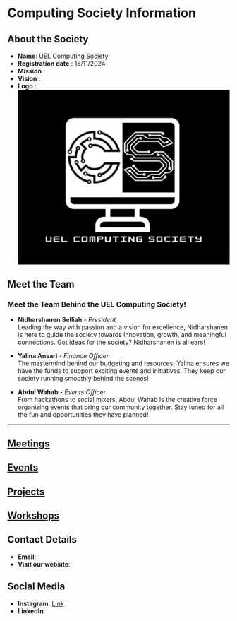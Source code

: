 # Computing Society Information

## About the Society
- **Name**: UEL Computing Society <!-- >>Registered with East London Students' Union -->
- **Registration date** : 15/11/2024
- **Mission** :
- **Vision** :
- **Logo** :  
![Computing Society Logo](UEL-Computing%20Society%20Logo.jpg)


## Meet the Team
### Meet the Team Behind the UEL Computing Society!

- **Nidharshanen Selliah** - _President_  
  Leading the way with passion and a vision for excellence, Nidharshanen is here to guide the society towards innovation, growth, and meaningful connections. Got ideas for the society? Nidharshanen is all ears!

- **Yalina Ansari** - _Finance Officer_  
  The mastermind behind our budgeting and resources, Yalina ensures we have the funds to support exciting events and initiatives. They keep our society running smoothly behind the scenes!

- **Abdul Wahab** - _Events Officer_  
  From hackathons to social mixers, Abdul Wahab is the creative force organizing events that bring our community together. Stay tuned for all the fun and opportunities they have planned!
 

---

## [Meetings](Meetings.md)

## [Events](Events.md)

## [Projects](Projects.md)

## [Workshops](Workshops.md)

## Contact Details
- **Email**: 
- **Visit our website**: []()

## Social Media 
- **Instagram**: [Link](https://www.instagram.com/uel_computingsociety)
- **LinkedIn**: []()











